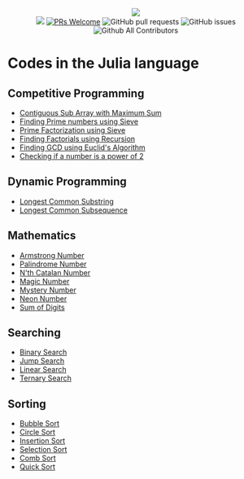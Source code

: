 <p align="center">
    <img src="../img/neo_algo.png"><br>
    <img src="https://img.shields.io/github/license/tesseractcoding/neoalgo?style=flat">
    <a href="http://makeapullrequest.com" target="_blank"><img src="https://img.shields.io/badge/PRs-welcome-brightgreen.svg?style=flat" alt="PRs Welcome"></a>
    <img alt="GitHub pull requests" src="https://img.shields.io/github/issues-pr/tesseractcoding/neoalgo">
    <img alt="GitHub issues" src="https://img.shields.io/github/issues/tesseractcoding/neoalgo">
    <img alt="Github All Contributors" src="https://img.shields.io/github/all-contributors/tesseractcoding/neoalgo">
</p>

# Codes in the Julia language

## Competitive Programming

- [Contiguous Sub Array with Maximum Sum](cp/Maximum_subarray_sum.jl)
- [Finding Prime numbers using Sieve](cp/Sieve_of_Eratosthenes.jl)
- [Prime Factorization using Sieve](cp/Prime_factorization.jl)
- [Finding Factorials using Recursion](cp/factorials.jl)
- [Finding GCD using Euclid's Algorithm](cp/GCD.jl)
- [Checking if a number is a power of 2](cp/isPowerOf2.jl)

## Dynamic Programming

- [Longest Common Substring](dp/length_longest_common_substring.jl)
- [Longest Common Subsequence](dp/length_longest_common_subsequence.jl)

## Mathematics

- [Armstrong Number](math/armstrong_number.jl)
- [Palindrome Number](math/check_palindrome.jl)
- [N'th Catalan Number](math/catalan_number.jl)
- [Magic Number](math/magic_number.jl)
- [Mystery Number](math/mystery_number.jl)
- [Neon Number](math/neon_number.jl)
- [Sum of Digits](math/sum_of_digits.jl)

## Searching

- [Binary Search](search/binary_search.jl)
- [Jump Search](search/jump_search.jl)
- [Linear Search](search/linear_search.jl)
- [Ternary Search](search/ternary_search.jl)

## Sorting

- [Bubble Sort](sort/bubble_sort.jl)
- [Circle Sort](sort/circle_sort.jl)
- [Insertion Sort](sort/insertion_sort.jl)
- [Selection Sort](sort/selection_sort.jl)
- [Comb Sort](sort/comb_sort.jl)
- [Quick Sort](sort/quick_sort.jl)
